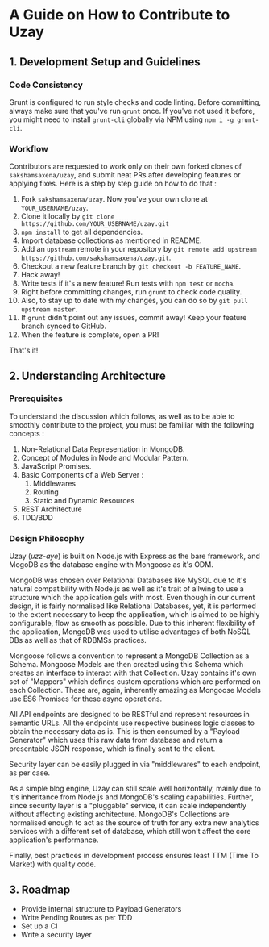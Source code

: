 # A Guide on How to Contribute to Uzay

## 1. Development Setup and Guidelines

### Code Consistency

Grunt is configured to run style checks and code linting. Before committing, always make sure that you've run `grunt` once. If you've not used it before, you might need to install `grunt-cli` globally via NPM using `npm i -g grunt-cli`.

### Workflow

Contributors are requested to work only on their own forked clones of `sakshamsaxena/uzay`, and submit neat PRs after developing features or applying fixes. Here is a step by step guide on how to do that :

1. Fork `sakshamsaxena/uzay`. Now you've your own clone at `YOUR_USERNAME/uzay`.
2. Clone it locally by `git clone https://github.com/YOUR_USERNAME/uzay.git`
3. `npm install` to get all dependencies.
4. Import database collections as mentioned in README.
5. Add an `upstream` remote in your repository by `git remote add upstream https://github.com/sakshamsaxena/uzay.git`. 
6. Checkout a new feature branch by `git checkout -b FEATURE_NAME`.
7. Hack away!
8. Write tests if it's a new feature! Run tests with `npm test` or `mocha`.
9. Right before committing changes, run `grunt` to check code quality.
10. Also, to stay up to date with my changes, you can do so by `git pull upstream master`. 
11. If `grunt` didn't point out any issues, commit away! Keep your feature branch synced to GitHub. 
12. When the feature is complete, open a PR!

That's it!

## 2. Understanding Architecture

### Prerequisites

To understand the discussion which follows, as well as to be able to smoothly contribute to the project, you must be familiar with the following concepts :

1. Non-Relational Data Representation in MongoDB.
2. Concept of Modules in Node and Modular Pattern.
3. JavaScript Promises.
4. Basic Components of a Web Server : 
	1. Middlewares
	2. Routing
	3. Static and Dynamic Resources
5. REST Architecture
6. TDD/BDD

### Design Philosophy

Uzay (_uzz-aye_) is built on Node.js with Express as the bare framework, and MogoDB as the database engine with Mongoose as it's ODM.

MongoDB was chosen over Relational Databases like MySQL due to it's natural compatibility with Node.js as well as it's trait of allwing to use a structure which the application gels with most. Even though in our current design, it is fairly normalised like Relational Databases, yet, it is performed to the extent necessary to keep the application, which is aimed to be highly configurable, flow as smooth as possible. Due to this inherent flexibility of the application, MongoDB was used to utilise advantages of both NoSQL DBs as well as that of RDBMSs practices.

Mongoose follows a convention to represent a MongoDB Collection as a Schema. Mongoose Models are then created using this Schema which creates an interface to interact with that Collection. Uzay contains it's own set of "Mappers" which defines custom operations which are performed on each Collection. These are, again, inherently amazing as Mongoose Models use ES6 Promises for these async operations.

All API endpoints are designed to be RESTful and represent resources in semantic URLs. All the endpoints use respective business logic classes to obtain the necessary data as is. This is then consumed by a "Payload Generator" which uses this raw data from database and return a presentable JSON response, which is finally sent to the client.

Security layer can be easily plugged in via "middlewares" to each endpoint, as per case.

As a simple blog engine, Uzay can still scale well horizontally, mainly due to it's inheritance from Node.js and MongoDB's scaling capabilities. Further, since security layer is a "pluggable" service, it can scale independently without affecting existing architecture. MongoDB's Collections are normalised enough to act as the source of truth for any extra new analytics services with a different set of database, which still won't affect the core application's performance.

Finally, best practices in development process ensures least TTM (Time To Market) with quality code.

## 3. Roadmap

* Provide internal structure to Payload Generators
* Write Pending Routes as per TDD
* Set up a CI
* Write a security layer